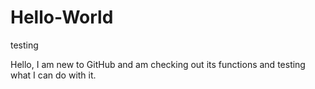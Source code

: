 # Hello-World
testing

Hello, I am new to GitHub and am checking out its functions and testing what I can do with it.
